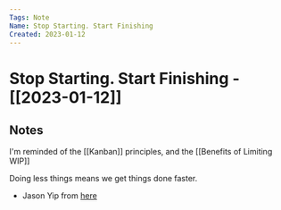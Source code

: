 ```yaml
---
Tags: Note
Name: Stop Starting. Start Finishing
Created: 2023-01-12
---
```

# Stop Starting. Start Finishing - [[2023-01-12]]
## Notes
I'm reminded of the [[Kanban]] principles, and the [[Benefits of Limiting WIP]]

Doing less things means we get things done faster.
- Jason Yip from [here](https://youtu.be/FOLDDe4ARRs)
